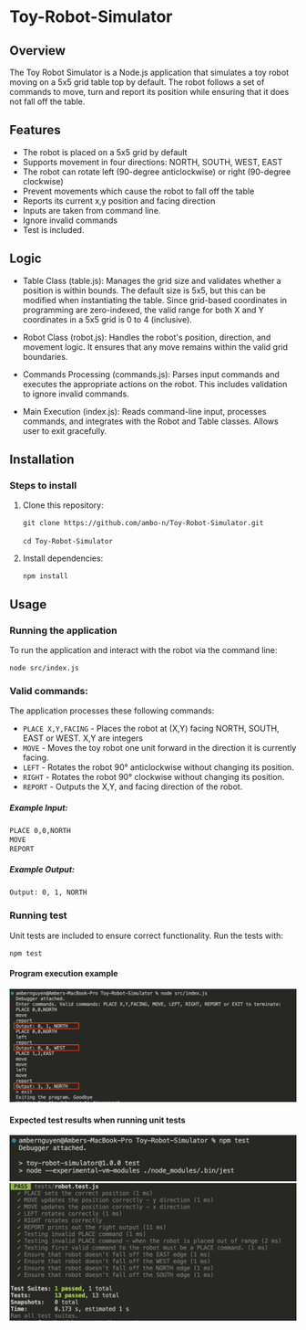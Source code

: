 # Toy-Robot-Simulator

## Overview

The Toy Robot Simulator is a Node.js application that simulates a toy robot moving on a 5x5 grid table top by default. The robot follows a set of commands to move, turn and report its position while ensuring that it does not fall off the table.

## Features

- The robot is placed on a 5x5 grid by default
- Supports movement in four directions: NORTH, SOUTH, WEST, EAST
- The robot can rotate left (90-degree anticlockwise) or right (90-degree clockwise)
- Prevent movements which cause the robot to fall off the table
- Reports its current x,y position and facing direction
- Inputs are taken from command line.
- Ignore invalid commands
- Test is included.

## Logic

- Table Class (table.js): Manages the grid size and validates whether a position is within bounds. The default size is 5x5, but this can be modified when instantiating the table. Since grid-based coordinates in programming are zero-indexed, the valid range for both X and Y coordinates in a 5x5 grid is 0 to 4 (inclusive).

- Robot Class (robot.js): Handles the robot's position, direction, and movement logic. It ensures that any move remains within the valid grid boundaries.

- Commands Processing (commands.js): Parses input commands and executes the appropriate actions on the robot. This includes validation to ignore invalid commands.

- Main Execution (index.js): Reads command-line input, processes commands, and integrates with the Robot and Table classes. Allows user to exit gracefully.

## Installation

### Steps to install

1. Clone this repository:

   ```
   git clone https://github.com/ambo-n/Toy-Robot-Simulator.git

   cd Toy-Robot-Simulator
   ```

2. Install dependencies:
   ```
   npm install
   ```

## Usage

### Running the application

To run the application and interact with the robot via the command line:

```
node src/index.js
```

### Valid commands:

The application processes these following commands:

- `PLACE X,Y,FACING` - Places the robot at (X,Y) facing NORTH, SOUTH, EAST or WEST. X,Y are integers
- `MOVE` - Moves the toy robot one unit forward in the direction it is currently facing.
- `LEFT` - Rotates the robot 90° anticlockwise without changing its position.
- `RIGHT` - Rotates the robot 90° clockwise without changing its position.
- `REPORT` - Outputs the X,Y, and facing direction of the robot.

##### Example Input:

```
PLACE 0,0,NORTH
MOVE
REPORT
```

##### Example Output:

```
Output: 0, 1, NORTH
```

### Running test

Unit tests are included to ensure correct functionality. Run the tests with:

```
npm test
```

#### Program execution example

![Program execution example](./img/test-example.png)

#### Expected test results when running unit tests

![Unit Test Result](./img/unit-test-results2.png)
![Unit Test Result - second image file](./img/unit-test-results1.png)

